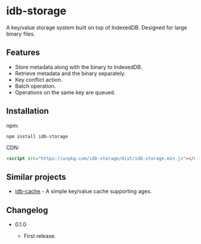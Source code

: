 idb-storage
===========

A key/value storage system built on top of IndexedDB. Designed for large binary files.

Features
--------

* Store metadata along with the binary to IndexedDB.
* Retrieve metadata and the binary separately.
* Key conflict action.
* Batch operation.
* Operations on the same key are queued.

Installation
------------

npm:

```
npm install idb-storage
```

CDN:

```html
<script src="https://unpkg.com/idb-storage/dist/idb-storage.min.js"></script>
```

Similar projects
----------------

* [idb-cache](https://addons.mozilla.org/zh-TW/firefox/addon/image-picker/) - A simple key/value cache supporting ages.

Changelog
---------

* 0.1.0

  - First release.
